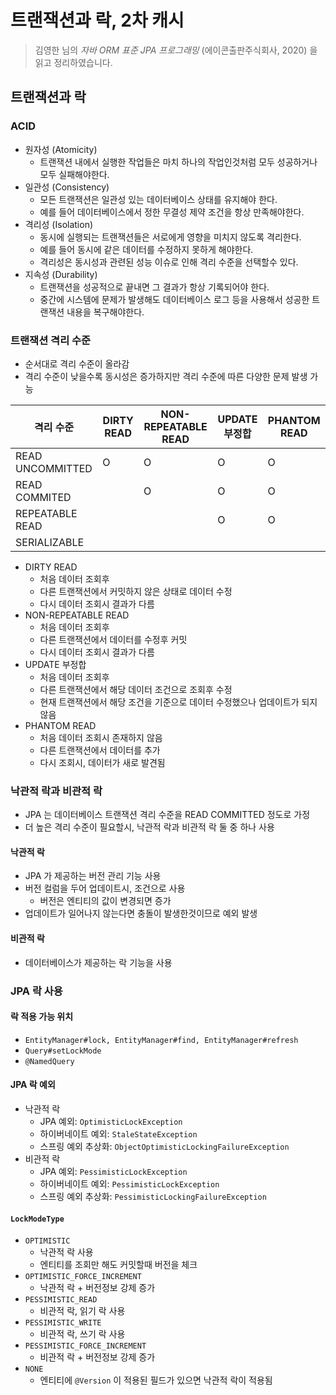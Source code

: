 # 트랜잭션과 락, 2차 캐시
> 김영한 님의 _자바 ORM 표준 JPA 프로그래밍_ (에이콘출판주식회사, 2020) 을 읽고 정리하였습니다.


## 트랜잭션과 락

### ACID

* 원자성 (Atomicity)
  * 트랜잭션 내에서 실행한 작업들은 마치 하나의 작업인것처럼 모두 성공하거나 모두 실패해야한다.
* 일관성 (Consistency)
  * 모든 트랜잭션은 일관성 있는 데이터베이스 상태를 유지해야 한다. 
  * 예를 들어 데이터베이스에서 정한 무결성 제약 조건을 항상 만족해야한다.
* 격리성 (Isolation)
  * 동시에 실행되는 트랜잭션들은 서로에게 영향을 미치지 않도록 격리한다.
  * 예를 들어 동시에 같은 데이터를 수정하지 못하게 해야한다.
  * 격리성은 동시성과 관련된 성능 이슈로 인해 격리 수준을 선택할수 있다.
* 지속성 (Durability)
  * 트랜잭션을 성공적으로 끝내면 그 결과가 항상 기록되어야 한다.
  * 중간에 시스템에 문제가 발생해도 데이터베이스 로그 등을 사용해서 성공한 트랜잭션 내용을 복구해야한다.

### 트랜잭션 격리 수준
* 순서대로 격리 수준이 올라감
* 격리 수준이 낮을수록 동시성은 증가하지만 격리 수준에 따른 다양한 문제 발생 가능

| 격리 수준            | DIRTY READ | NON-REPEATABLE READ | UPDATE 부정합 | PHANTOM READ |
|------------------|------------|---------------------|------------|--------------|
| READ UNCOMMITTED | O          | O                   | O          | O            |
| READ COMMITED    |            | O                   | O          | O            |
| REPEATABLE READ  |            |                     | O          | O            |
| SERIALIZABLE     |            |                     |            |              |

* DIRTY READ
  * 처음 데이터 조회후
  * 다른 트랜잭션에서 커밋하지 않은 상태로 데이터 수정 
  * 다시 데이터 조회시 결과가 다름
* NON-REPEATABLE READ
  * 처음 데이터 조회후
  * 다른 트랜잭션에서 데이터를 수정후 커밋
  * 다시 데이터 조회시 결과가 다름
* UPDATE 부정합
  * 처음 데이터 조회후
  * 다른 트랜잭션에서 해당 데이터 조건으로 조회후 수정
  * 현재 트랜잭션에서 해당 조건을 기준으로 데이터 수정했으나 업데이트가 되지 않음
* PHANTOM READ
  * 처음 데이터 조회시 존재하지 않음 
  * 다른 트랜잭션에서 데이터를 추가
  * 다시 조회시, 데이터가 새로 발견됨

### 낙관적 락과 비관적 락
* JPA 는 데이터베이스 트랜잭션 격리 수준을 READ COMMITTED 정도로 가정
* 더 높은 격리 수준이 필요할시, 낙관적 락과 비관적 락 둘 중 하나 사용

#### 낙관적 락
* JPA 가 제공하는 버전 관리 기능 사용
* 버전 컬럼을 두어 업데이트시, 조건으로 사용
  * 버전은 엔티티의 값이 변경되면 증가 
* 업데이트가 일어나지 않는다면 충돌이 발생한것이므로 예외 발생

#### 비관적 락
* 데이터베이스가 제공하는 락 기능을 사용


### JPA 락 사용

#### 락 적용 가능 위치
* `EntityManager#lock, EntityManager#find, EntityManager#refresh`
* `Query#setLockMode`
* `@NamedQuery`

#### JPA 락 예외
* 낙관적 락
  * JPA 예외: `OptimisticLockException`
  * 하이버네이트 예외: `StaleStateException`
  * 스프링 예외 추상화: `ObjectOptimisticLockingFailureException`
* 비관적 락
  * JPA 예외: `PessimisticLockException`
  * 하이버네이트 예외: `PessimisticLockException`
  * 스프링 예외 추상화: `PessimisticLockingFailureException`

#### `LockModeType`
* `OPTIMISTIC`
  * 낙관적 락 사용
  * 엔티티를 조회만 해도 커밋할때 버전을 체크
* `OPTIMISTIC_FORCE_INCREMENT`
  * 낙관적 락 + 버전정보 강제 증가
* `PESSIMISTIC_READ`
  * 비관적 락, 읽기 락 사용
* `PESSIMISTIC_WRITE`
  * 비관적 락, 쓰기 락 사용
* `PESSIMISTIC_FORCE_INCREMENT`
  * 비관적 락 + 버전정보 강제 증가
* `NONE`
  * 엔티티에 `@Version` 이 적용된 필드가 있으면 낙관적 락이 적용됨


